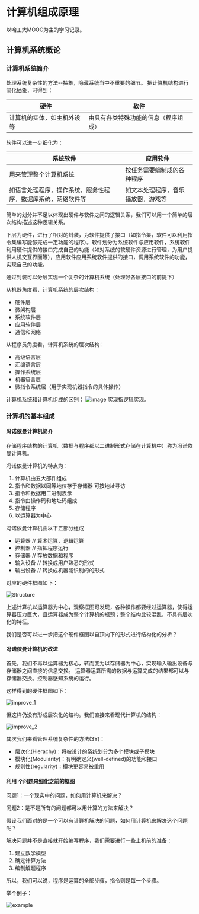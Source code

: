 # 计算机组成原理

以哈工大MOOC为主的学习记录。

## 计算机系统概论

### 计算机系统简介

处理系统复杂性的方法--抽象，隐藏系统当中不重要的细节。
把计算机结构进行简化抽象，可得到：

| 硬件 | 软件 |
| --- | --- |
| 计算机的实体，如主机外设等 | 由具有各类特殊功能的信息（程序组成）|

软件可以进一步细化为：

| 系统软件 | 应用软件 |
| --- | --- |
| 用来管理整个计算机系统 | 按任务需要编制成的各种程序 |
| 如语言处理程序，操作系统，服务性程序，数据库系统，网络软件等 | 如文本处理程序，音乐播放器，游戏等 |

简单的划分并不足以体现出硬件与软件之间的逻辑关系，我们可以用一个简单的层次结构描述这种逻辑关系。

下层为硬件，进行了相对的封装，为软件提供了接口（如指令集，软件可以利用指令集编写能够完成一定功能的程序）。软件划分为系统软件与应用软件，系统软件利用硬件提供的接口完成自己的功能（如对系统的软硬件资源进行管理，为用户提供人机交互界面等），应用软件应用系统软件提供的接口，调用系统软件的功能，实现自己的功能。

通过封装可以分层实现一个复杂的计算机系统（处理好各层接口的前提下）

从机器角度看，计算机系统的层次结构：

- 硬件层
- 微架构层
- 系统软件层
- 应用软件层
- 通信和网络

从程序员角度看，计算机系统的层次结构：

- 高级语言层
- 汇编语言层
- 操作系统层
- 机器语言层
- 微指令系统层（用于实现机器指令的具体操作）

计算机系统和计算机组成的区别：
![image](./ComputerComposition_pic/Difference.jpeg)
实现指逻辑实现。

### 计算机的基本组成

#### 冯诺依曼计算机简介

存储程序结构的计算机（数据与程序都以二进制形式存储在计算机中）称为冯诺依曼计算机。

冯诺依曼计算机的特点为：

1. 计算机由五大部件组成
2. 指令和数据以同等地位存于存储器
可按地址寻访
3. 指令和数据用二进制表示
4. 指令由操作码和地址码组成
5. 存储程序
6. 以运算器为中心

冯诺依曼计算机由以下五部分组成

- 运算器 // 算术运算，逻辑运算
- 控制器 // 指挥程序运行
- 存储器 // 存放数据和程序
- 输入设备 // 转换成用户熟悉的形式
- 输出设备 // 转换成机器能识别的的形式

对应的硬件框图如下：

![Structure](./ComputerComposition_pic/HardWareStructure.jpeg)

上述计算机以运算器为中心，观察框图可发现，各种操作都要经过运算器，使得运算器压力巨大，且运算器成为整个计算机的瓶颈；整个结构比较混乱，不具有层次化的特征。

我们是否可以进一步把这个硬件框图以自顶向下的形式进行结构化的分析？

#### 冯诺依曼计算机的改进

首先，我们不再以运算器为核心，转而变为以存储器为中心，实现输入输出设备与存储器之间直接的信息交换。
运算器运算所需的数据与运算完成的结果都可以与存储器交换。控制器感知系统的运行。

这样得到的硬件框图如下：

![improve_1](./ComputerComposition_pic/Improve_1.jpeg)

但这样仍没有形成层次化的结构。我们直接来看现代计算机的结构：

![improve_2](./ComputerComposition_pic/Improve_2.jpeg)

其次我们来看管理系统复杂性的方法(3Y)：

- 层次化(Hierachy)：将被设计的系统划分为多个模块或子模块
- 模块化(Modularity)：有明确定义(well-defined)的功能和接口
- 规则性(regularity)：模块更容易被重用

#### 利用 个问题来细化之前的框图

问题1：一个现实中的问题，如何用计算机来解决？

问题2：是不是所有的问题都可以用计算的方法来解决？

假设我们面对的是一个可以有计算机解决的问题，如何用计算机来解决这个问题呢？

解决问题并不是直接就开始编写程序，我们需要进行一些上机前的准备：

1. 建立数学模型
2. 确定计算方法
3. 编制解题程序

所以，我们可以说，程序是运算的全部步骤，指令则是每一个步骤。

举个例子：

![example](./ComputerComposition_pic/Example.png)
